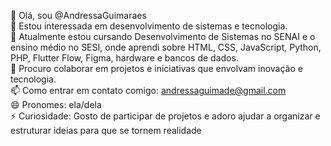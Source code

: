 👋 Olá, sou @AndressaGuimaraes <br>
👀 Estou interessada em desenvolvimento de sistemas e tecnologia.<br>
🌱 Atualmente estou cursando Desenvolvimento de Sistemas no SENAI e o ensino médio no SESI, onde aprendi sobre HTML, CSS, JavaScript, Python, PHP, Flutter Flow, Figma, hardware e bancos de dados.<br>
💞️ Procuro colaborar em projetos e iniciativas que envolvam inovação e tecnologia.<br>
📫 Como entrar em contato comigo: andressaguimade@gmail.com<br>
😄 Pronomes: ela/dela<br>
⚡ Curiosidade: Gosto de participar de projetos e adoro ajudar a organizar e estruturar ideias para que se tornem realidade<br>
